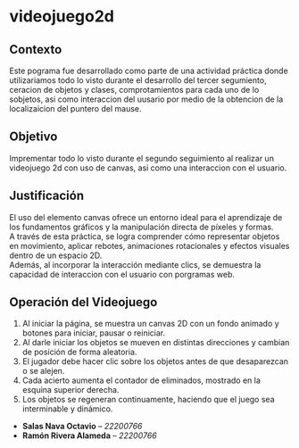 # videojuego2d
## Contexto
Este pograma fue desarrollado como parte de una actividad práctica donde utilizariamos todo lo visto durante el desarrollo del tercer segumiento, ceracion de objetos y clases, comprotamientos para cada uno de lo sobjetos, asi como interaccion del uusario por medio de la obtencion de la localizaicion del puntero del mause. 
## Objetivo
Imprementar todo lo visto durante el segundo seguimiento al realizar un videojuego 2d con uso de canvas, asi como una interaccion con el usuario. 
## Justificación
El uso del elemento canvas ofrece un entorno ideal para el aprendizaje de los fundamentos gráficos y la manipulación directa de píxeles y formas.  
A través de esta práctica, se logra comprender cómo representar objetos en movimiento, aplicar rebotes, animaciones rotacionales y efectos visuales dentro de un espacio 2D.  
Además, al incorporar la interacción mediante clics, se demuestra la capacidad de interaccion con el usuario con porgramas web.
## Operación del Videojuego
1. Al iniciar la página, se muestra un canvas 2D con un fondo animado y botones para iniciar, pausar o reiniciar. 
2. Al darle iniciar los objetos se mueven en distintas direcciones y cambian de posición de forma aleatoria.  
3. El jugador debe hacer clic sobre los objetos antes de que desaparezcan o se alejen.  
4. Cada acierto aumenta el contador de eliminados, mostrado en la esquina superior derecha.  
5. Los objetos se regeneran continuamente, haciendo que el juego sea interminable y dinámico.  
   
- **Salas Nava Octavio** – *22200766*  
- **Ramón Rivera Alameda** – *22200766*
